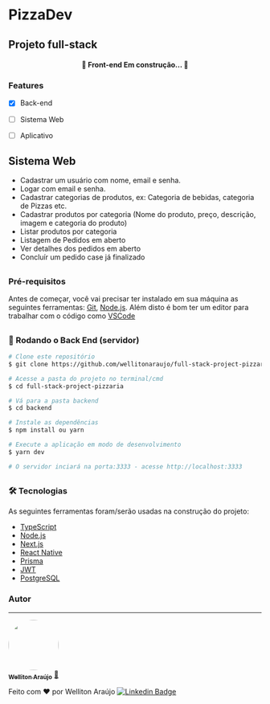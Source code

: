 # PizzaDev
## Projeto full-stack

<h4 align="center"> 
	🚧  Front-end Em construção...  🚧
</h4>

### Features
- [x] Back-end
- [ ] Sistema Web
- [ ] Aplicativo


## Sistema Web
- Cadastrar um usuário com nome, email e senha.
- Logar com email e senha.
- Cadastrar categorias de produtos, ex: Categoria de bebidas, categoria de Pizzas etc.
- Cadastrar produtos por categoria (Nome do produto, preço, descrição, imagem e categoria do produto)
- Listar produtos por categoria
- Listagem de Pedidos em aberto
- Ver detalhes dos pedidos em aberto
- Concluír um pedido case já finalizado

##
### Pré-requisitos

Antes de começar, você vai precisar ter instalado em sua máquina as seguintes ferramentas:
[Git](https://git-scm.com), [Node.js](https://nodejs.org/en/). 
Além disto é bom ter um editor para trabalhar com o código como [VSCode](https://code.visualstudio.com/)

##

### 🎲 Rodando o Back End (servidor)

```bash
# Clone este repositório
$ git clone https://github.com/wellitonaraujo/full-stack-project-pizzaria

# Acesse a pasta do projeto no terminal/cmd
$ cd full-stack-project-pizzaria

# Vá para a pasta backend
$ cd backend

# Instale as dependências
$ npm install ou yarn

# Execute a aplicação em modo de desenvolvimento
$ yarn dev

# O servidor inciará na porta:3333 - acesse http://localhost:3333
```

##
### 🛠 Tecnologias

As seguintes ferramentas foram/serão usadas na construção do projeto:

- [TypeScript](https://www.typescriptlang.org/) 
- [Node.js](https://nodejs.org/en/)
- [Next.js](https://nextjs.org/)
- [React Native](https://reactnative.dev/) 
- [Prisma](https://www.prisma.io/docs/)
- [JWT](https://jwt.io/)
- [PostgreSQL](https://www.postgresql.org/)

### Autor
---

<a href="https://www.linkedin.com/in/wellitonaraujo/">
 <img style="border-radius: 50%;" src="https://avatars.githubusercontent.com/u/42000136?v=4" width="100px;" alt=""/>
 <br />
 <sub><b>Welliton Araújo</b></sub></a> <a target="_blank" href="https://www.linkedin.com/in/wellitonaraujo/" title="LinkdIn">🚀</a>


Feito com ❤️ por Welliton Araújo
[![Linkedin Badge](https://img.shields.io/badge/-Welliton-blue?style=flat-square&logo=Linkedin&logoColor=white&link=https://www.linkedin.com/in/wellitonaraujo/)](https://www.linkedin.com/in/wellitonaraujo/) 
